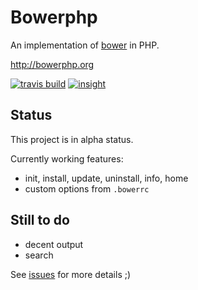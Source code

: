 Bowerphp
========

An implementation of [bower](http://bower.io) in PHP.

http://bowerphp.org

[![travis build](https://api.travis-ci.org/Bee-Lab/bowerphp.png)](https://travis-ci.org/Bee-Lab/bowerphp) [![insight](https://insight.sensiolabs.com/projects/d1fbaca7-0e68-4782-979b-2372a9578c2d/mini.png)](https://insight.sensiolabs.com/projects/d1fbaca7-0e68-4782-979b-2372a9578c2d)

Status
------

This project is in alpha status.

Currently working features:

* init, install, update, uninstall, info, home
* custom options from ``.bowerrc``


Still to do
-----------

* decent output
* search

See [issues](https://github.com/Bee-Lab/bowerphp/issues) for more details ;)


